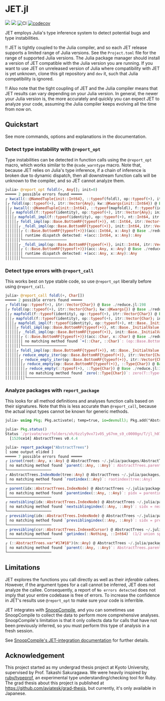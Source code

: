 # JET.jl

[![](https://img.shields.io/badge/docs-stable-blue.svg)](https://aviatesk.github.io/JET.jl/stable/)
[![](https://img.shields.io/badge/docs-dev-blue.svg)](https://aviatesk.github.io/JET.jl/dev/)
![CI](https://github.com/aviatesk/JET.jl/workflows/CI/badge.svg)
[![codecov](https://codecov.io/gh/aviatesk/JET.jl/branch/master/graph/badge.svg)](https://codecov.io/gh/aviatesk/JET.jl)

JET employs Julia's type inference system to detect potential bugs and type instabilities.

:bangbang:
    JET is tightly coupled to the Julia compiler, and so each JET release supports a limited range of Julia versions. See the `Project.toml` file for the range of supported Julia versions. The Julia package manager should install a version of JET compatible with the Julia version you are running.
    If you want to use JET on unreleased version of Julia where compatibility with JET is yet unknown, clone this git repository and `dev` it, such that Julia compatibility is ignored.

:bangbang:
    Also note that the tight coupling of JET and the Julia compiler means that JET results can vary depending on your Julia version.
    In general, the newer your Julia version is, the more accurately and quickly you can expect JET to analyze your code,
    assuming the Julia compiler keeps evolving all the time from now on.

## Quickstart
See more commands, options and explanations in the documentation.

### Detect type instability with `@report_opt`
Type instabilities can be detected in function calls using the `@report_opt` macro, which works similar to the `@code_warntype` macro.
Note that, because JET relies on Julia's type inference, if a chain of inference is broken due to dynamic dispatch, then all downstream function calls will be unknown to the compiler, and so JET cannot analyze them.

```julia
julia> @report_opt foldl(+, Any[]; init=0)
═════ 2 possible errors found ═════
┌ kwcall(::@NamedTuple{init::Int64}, ::typeof(foldl), op::typeof(+), itr::Vector{Any}) @ Base ./reduce.jl:198
│┌ foldl(op::typeof(+), itr::Vector{Any}; kw::@Kwargs{init::Int64}) @ Base ./reduce.jl:198
││┌ kwcall(::@NamedTuple{init::Int64}, ::typeof(mapfoldl), f::typeof(identity), op::typeof(+), itr::Vector{Any}) @ Base ./reduce.jl:175
│││┌ mapfoldl(f::typeof(identity), op::typeof(+), itr::Vector{Any}; init::Int64) @ Base ./reduce.jl:175
││││┌ mapfoldl_impl(f::typeof(identity), op::typeof(+), nt::Int64, itr::Vector{Any}) @ Base ./reduce.jl:44
│││││┌ foldl_impl(op::Base.BottomRF{typeof(+)}, nt::Int64, itr::Vector{Any}) @ Base ./reduce.jl:48
││││││┌ _foldl_impl(op::Base.BottomRF{typeof(+)}, init::Int64, itr::Vector{Any}) @ Base ./reduce.jl:58
│││││││┌ (::Base.BottomRF{typeof(+)})(acc::Int64, x::Any) @ Base ./reduce.jl:86
││││││││ runtime dispatch detected: +(acc::Int64, x::Any)::Any
│││││││└────────────────────
││││││┌ _foldl_impl(op::Base.BottomRF{typeof(+)}, init::Int64, itr::Vector{Any}) @ Base ./reduce.jl:62
│││││││┌ (::Base.BottomRF{typeof(+)})(acc::Any, x::Any) @ Base ./reduce.jl:86
││││││││ runtime dispatch detected: +(acc::Any, x::Any)::Any
│││││││└────────────────────
```

### Detect type errors with `@report_call`
This works best on type stable code, so use `@report_opt` liberally before using `@report_call`.
```julia
julia> @report_call foldl(+, Char[])
═════ 2 possible errors found ═════
┌ foldl(op::typeof(+), itr::Vector{Char}) @ Base ./reduce.jl:198
│┌ foldl(op::typeof(+), itr::Vector{Char}; kw::@Kwargs{}) @ Base ./reduce.jl:198
││┌ mapfoldl(f::typeof(identity), op::typeof(+), itr::Vector{Char}) @ Base ./reduce.jl:175
│││┌ mapfoldl(f::typeof(identity), op::typeof(+), itr::Vector{Char}; init::Base._InitialValue) @ Base ./reduce.jl:175
││││┌ mapfoldl_impl(f::typeof(identity), op::typeof(+), nt::Base._InitialValue, itr::Vector{Char}) @ Base ./reduce.jl:44
│││││┌ foldl_impl(op::Base.BottomRF{typeof(+)}, nt::Base._InitialValue, itr::Vector{Char}) @ Base ./reduce.jl:48
││││││┌ _foldl_impl(op::Base.BottomRF{typeof(+)}, init::Base._InitialValue, itr::Vector{Char}) @ Base ./reduce.jl:62
│││││││┌ (::Base.BottomRF{typeof(+)})(acc::Char, x::Char) @ Base ./reduce.jl:86
││││││││ no matching method found `+(::Char, ::Char)`: (op::Base.BottomRF{typeof(+)}).rf::typeof(+)(acc::Char, x::Char)
│││││││└────────────────────
│││││┌ foldl_impl(op::Base.BottomRF{typeof(+)}, nt::Base._InitialValue, itr::Vector{Char}) @ Base ./reduce.jl:49
││││││┌ reduce_empty_iter(op::Base.BottomRF{typeof(+)}, itr::Vector{Char}) @ Base ./reduce.jl:383
│││││││┌ reduce_empty_iter(op::Base.BottomRF{typeof(+)}, itr::Vector{Char}, ::Base.HasEltype) @ Base ./reduce.jl:384
││││││││┌ reduce_empty(op::Base.BottomRF{typeof(+)}, ::Type{Char}) @ Base ./reduce.jl:360
│││││││││┌ reduce_empty(::typeof(+), ::Type{Char}) @ Base ./reduce.jl:343
││││││││││ no matching method found `zero(::Type{Char})`: zero(T::Type{Char})
│││││││││└────────────────────
```

### Analyze packages with `report_package`
This looks for all method definitions and analyses function calls based on their signatures. Note that this is less accurate than `@report_call`, because the actual input types cannot be known for generic methods.

```julia
julia> using Pkg; Pkg.activate(; temp=true, io=devnull); Pkg.add("AbstractTrees"; io=devnull);

julia> Pkg.status()
Status `/private/var/folders/xh/6zzly9vx71v05_y67nm_s9_c0000gn/T/jl_h07K2m/Project.toml`
  [1520ce14] AbstractTrees v0.4.4

julia> report_package("AbstractTrees")
[ some output elided ]
═════ 7 possible errors found ═════
┌ isroot(root::Any, x::Any) @ AbstractTrees ~/.julia/packages/AbstractTrees/EUx8s/src/base.jl:102
│ no matching method found `parent(::Any, ::Any)`: AbstractTrees.parent(root::Any, x::Any)
└────────────────────
┌ AbstractTrees.IndexNode(tree::Any) @ AbstractTrees ~/.julia/packages/AbstractTrees/EUx8s/src/indexing.jl:117
│ no matching method found `rootindex(::Any)`: rootindex(tree::Any)
└────────────────────
┌ parent(idx::AbstractTrees.IndexNode) @ AbstractTrees ~/.julia/packages/AbstractTrees/EUx8s/src/indexing.jl:127
│ no matching method found `parentindex(::Any, ::Any)`: pidx = parentindex((idx::AbstractTrees.IndexNode).tree::Any, (idx::AbstractTrees.IndexNode).index::Any)
└────────────────────
┌ nextsibling(idx::AbstractTrees.IndexNode) @ AbstractTrees ~/.julia/packages/AbstractTrees/EUx8s/src/indexing.jl:132
│ no matching method found `nextsiblingindex(::Any, ::Any)`: sidx = nextsiblingindex((idx::AbstractTrees.IndexNode).tree::Any, (idx::AbstractTrees.IndexNode).index::Any)
└────────────────────
┌ prevsibling(idx::AbstractTrees.IndexNode) @ AbstractTrees ~/.julia/packages/AbstractTrees/EUx8s/src/indexing.jl:137
│ no matching method found `prevsiblingindex(::Any, ::Any)`: sidx = prevsiblingindex((idx::AbstractTrees.IndexNode).tree::Any, (idx::AbstractTrees.IndexNode).index::Any)
└────────────────────
┌ prevsibling(csr::AbstractTrees.IndexedCursor) @ AbstractTrees ~/.julia/packages/AbstractTrees/EUx8s/src/cursors.jl:234
│ no matching method found `getindex(::Nothing, ::Int64)` (1/2 union split): (AbstractTrees.parent(csr::AbstractTrees.IndexedCursor)::Union{Nothing, AbstractTrees.IndexedCursor})[idx::Int64]
└────────────────────
┌ (::AbstractTrees.var"#17#18")(n::Any) @ AbstractTrees ~/.julia/packages/AbstractTrees/EUx8s/src/iteration.jl:323
│ no matching method found `parent(::Any, ::Any)`: AbstractTrees.parent(getfield(#self#::AbstractTrees.var"#17#18", :tree)::Any, n::Any)
└────────────────────
```

## Limitations
JET explores the functions you call directly as well as their *inferable* callees. However, if the argument types for a call cannot be inferred, JET does not analyze the callee. Consequently, a report of `No errors detected` does not imply that your entire codebase is free of errors. To increase the confidence in JET's results use `@report_opt` to make sure your code is inferrible.

JET integrates with [SnoopCompile](https://github.com/timholy/SnoopCompile.jl), and you can sometimes use SnoopCompile to collect the data to perform more comprehensive analyses. SnoopCompile's limitation is that it only collects data for calls that have not been previously inferred, so you must perform this type of analysis in a fresh session.

See [SnoopCompile's JET-integration documentation](https://timholy.github.io/SnoopCompile.jl/stable/jet/) for further details.

## Acknowledgement

This project started as my undergrad thesis project at Kyoto University, supervised by Prof. Takashi Sakuragawa.
We were heavily inspired by [ruby/typeprof](https://github.com/ruby/typeprof), an experimental type understanding/checking tool for Ruby.
The grad thesis about this project is published at <https://github.com/aviatesk/grad-thesis>, but currently, it's only available in Japanese.
